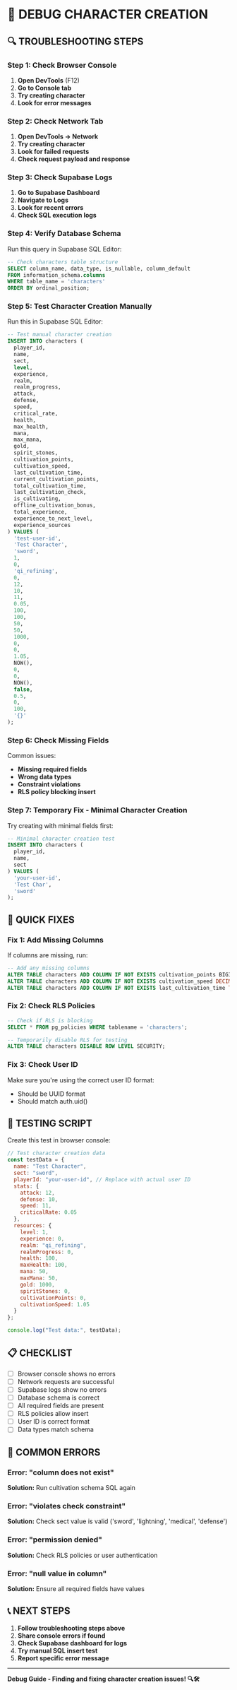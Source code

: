 # 🐛 DEBUG CHARACTER CREATION

## 🔍 TROUBLESHOOTING STEPS

### Step 1: Check Browser Console
1. **Open DevTools** (F12)
2. **Go to Console tab**
3. **Try creating character**
4. **Look for error messages**

### Step 2: Check Network Tab
1. **Open DevTools → Network**
2. **Try creating character**
3. **Look for failed requests**
4. **Check request payload and response**

### Step 3: Check Supabase Logs
1. **Go to Supabase Dashboard**
2. **Navigate to Logs**
3. **Look for recent errors**
4. **Check SQL execution logs**

### Step 4: Verify Database Schema
Run this query in Supabase SQL Editor:

```sql
-- Check characters table structure
SELECT column_name, data_type, is_nullable, column_default
FROM information_schema.columns 
WHERE table_name = 'characters'
ORDER BY ordinal_position;
```

### Step 5: Test Character Creation Manually
Run this in Supabase SQL Editor:

```sql
-- Test manual character creation
INSERT INTO characters (
  player_id,
  name,
  sect,
  level,
  experience,
  realm,
  realm_progress,
  attack,
  defense,
  speed,
  critical_rate,
  health,
  max_health,
  mana,
  max_mana,
  gold,
  spirit_stones,
  cultivation_points,
  cultivation_speed,
  last_cultivation_time,
  current_cultivation_points,
  total_cultivation_time,
  last_cultivation_check,
  is_cultivating,
  offline_cultivation_bonus,
  total_experience,
  experience_to_next_level,
  experience_sources
) VALUES (
  'test-user-id',
  'Test Character',
  'sword',
  1,
  0,
  'qi_refining',
  0,
  12,
  10,
  11,
  0.05,
  100,
  100,
  50,
  50,
  1000,
  0,
  0,
  1.05,
  NOW(),
  0,
  0,
  NOW(),
  false,
  0.5,
  0,
  100,
  '{}'
);
```

### Step 6: Check Missing Fields
Common issues:
- **Missing required fields**
- **Wrong data types**
- **Constraint violations**
- **RLS policy blocking insert**

### Step 7: Temporary Fix - Minimal Character Creation
Try creating with minimal fields first:

```sql
-- Minimal character creation test
INSERT INTO characters (
  player_id,
  name,
  sect
) VALUES (
  'your-user-id',
  'Test Char',
  'sword'
);
```

## 🔧 QUICK FIXES

### Fix 1: Add Missing Columns
If columns are missing, run:

```sql
-- Add any missing columns
ALTER TABLE characters ADD COLUMN IF NOT EXISTS cultivation_points BIGINT DEFAULT 0;
ALTER TABLE characters ADD COLUMN IF NOT EXISTS cultivation_speed DECIMAL DEFAULT 1.0;
ALTER TABLE characters ADD COLUMN IF NOT EXISTS last_cultivation_time TIMESTAMP DEFAULT NOW();
```

### Fix 2: Check RLS Policies
```sql
-- Check if RLS is blocking
SELECT * FROM pg_policies WHERE tablename = 'characters';

-- Temporarily disable RLS for testing
ALTER TABLE characters DISABLE ROW LEVEL SECURITY;
```

### Fix 3: Check User ID
Make sure you're using the correct user ID format:
- Should be UUID format
- Should match auth.uid()

## 🧪 TESTING SCRIPT

Create this test in browser console:

```javascript
// Test character creation data
const testData = {
  name: "Test Character",
  sect: "sword",
  playerId: "your-user-id", // Replace with actual user ID
  stats: {
    attack: 12,
    defense: 10,
    speed: 11,
    criticalRate: 0.05
  },
  resources: {
    level: 1,
    experience: 0,
    realm: "qi_refining",
    realmProgress: 0,
    health: 100,
    maxHealth: 100,
    mana: 50,
    maxMana: 50,
    gold: 1000,
    spiritStones: 0,
    cultivationPoints: 0,
    cultivationSpeed: 1.05
  }
};

console.log("Test data:", testData);
```

## 📋 CHECKLIST

- [ ] Browser console shows no errors
- [ ] Network requests are successful
- [ ] Supabase logs show no errors
- [ ] Database schema is correct
- [ ] All required fields are present
- [ ] RLS policies allow insert
- [ ] User ID is correct format
- [ ] Data types match schema

## 🚨 COMMON ERRORS

### Error: "column does not exist"
**Solution:** Run cultivation schema SQL again

### Error: "violates check constraint"
**Solution:** Check sect value is valid ('sword', 'lightning', 'medical', 'defense')

### Error: "permission denied"
**Solution:** Check RLS policies or user authentication

### Error: "null value in column"
**Solution:** Ensure all required fields have values

## 📞 NEXT STEPS

1. **Follow troubleshooting steps above**
2. **Share console errors if found**
3. **Check Supabase dashboard for logs**
4. **Try manual SQL insert test**
5. **Report specific error message**

---

**Debug Guide - Finding and fixing character creation issues! 🔍🛠️**
